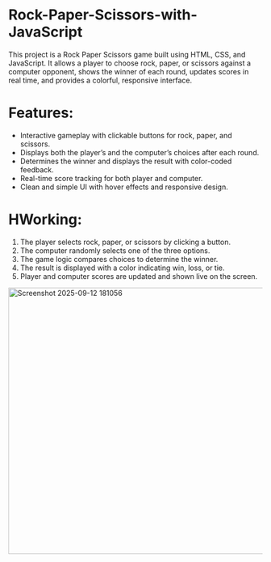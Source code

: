# Rock-Paper-Scissors-with-JavaScript

This project is a Rock Paper Scissors game built using HTML, CSS, and JavaScript.
It allows a player to choose rock, paper, or scissors against a computer opponent, shows the winner of each round, updates scores in real time, and provides a colorful, responsive interface.

# Features:
- Interactive gameplay with clickable buttons for rock, paper, and scissors.
- Displays both the player’s and the computer’s choices after each round.
- Determines the winner and displays the result with color-coded feedback.
- Real-time score tracking for both player and computer.
- Clean and simple UI with hover effects and responsive design.

# HWorking:
1. The player selects rock, paper, or scissors by clicking a button.
2. The computer randomly selects one of the three options.
3. The game logic compares choices to determine the winner.
4. The result is displayed with a color indicating win, loss, or tie.
5. Player and computer scores are updated and shown live on the screen.

<img width="529" height="527" alt="Screenshot 2025-09-12 181056" src="https://github.com/user-attachments/assets/644830fd-5935-4df4-b5be-20e21be4b193" />






